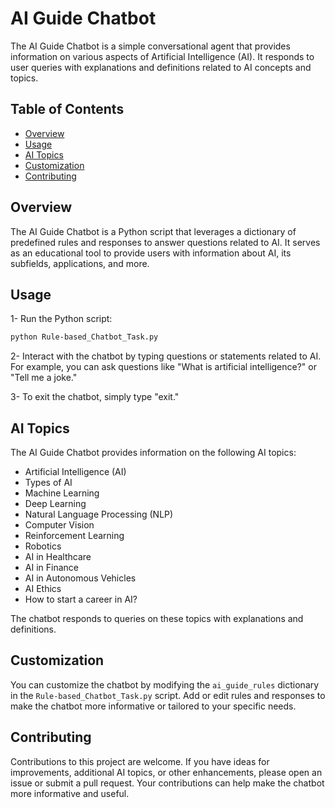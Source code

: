 # AI Guide Chatbot

The AI Guide Chatbot is a simple conversational agent that provides information on various aspects of Artificial Intelligence (AI). It responds to user queries with explanations and definitions related to AI concepts and topics.

## Table of Contents

- [Overview](#overview)
- [Usage](#usage)
- [AI Topics](#AI_topics)
- [Customization](#customization)
- [Contributing](#contributing)

## Overview

The AI Guide Chatbot is a Python script that leverages a dictionary of predefined rules and responses to answer questions related to AI. It serves as an educational tool to provide users with information about AI, its subfields, applications, and more.

## Usage

1- Run the Python script:

```bash
python Rule-based_Chatbot_Task.py
```

2- Interact with the chatbot by typing questions or statements related to AI. For example, you can ask questions like "What is artificial intelligence?" or "Tell me a joke."

3- To exit the chatbot, simply type "exit."

## AI Topics

The AI Guide Chatbot provides information on the following AI topics:

- Artificial Intelligence (AI)
- Types of AI
- Machine Learning
- Deep Learning
- Natural Language Processing (NLP)
- Computer Vision
- Reinforcement Learning
- Robotics
- AI in Healthcare
- AI in Finance
- AI in Autonomous Vehicles
- AI Ethics
- How to start a career in AI?

The chatbot responds to queries on these topics with explanations and definitions.


## Customization

You can customize the chatbot by modifying the `ai_guide_rules` dictionary in the `Rule-based_Chatbot_Task.py` script. Add or edit rules and responses to make the chatbot more informative or tailored to your specific needs.

## Contributing

Contributions to this project are welcome. If you have ideas for improvements, additional AI topics, or other enhancements, please open an issue or submit a pull request. Your contributions can help make the chatbot more informative and useful.